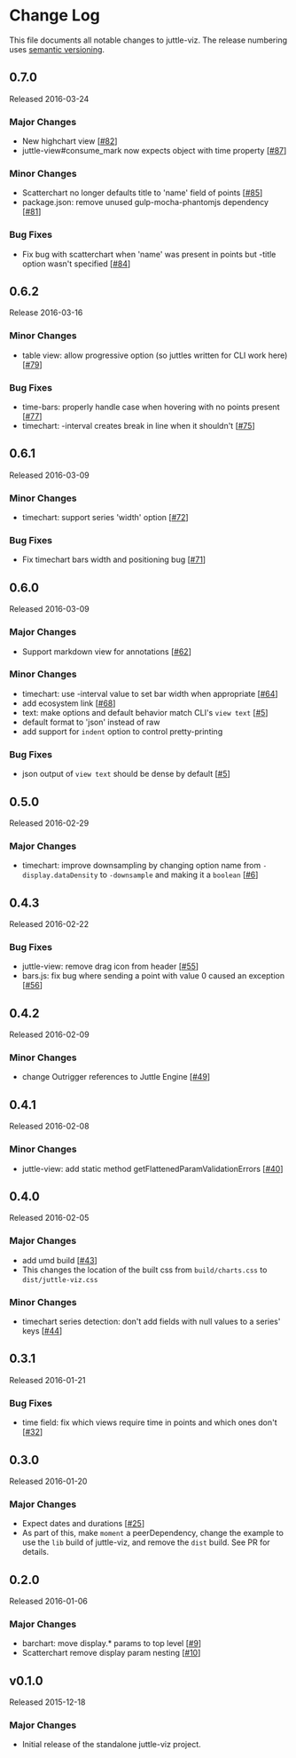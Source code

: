 # Change Log

This file documents all notable changes to juttle-viz. The release numbering uses [semantic versioning](http://semver.org).

## 0.7.0

Released 2016-03-24

### Major Changes

- New highchart view [[#82](https://github.com/juttle/juttle-viz/pull/82)]
- juttle-view#consume_mark now expects object with time property [[#87](https://github.com/juttle/juttle-viz/pull/87)]

### Minor Changes

- Scatterchart no longer defaults title to 'name' field of points [[#85](https://github.com/juttle/juttle-viz/pull/85)]
- package.json: remove unused gulp-mocha-phantomjs dependency [[#81](https://github.com/juttle/juttle-viz/pull/81)]

### Bug Fixes

- Fix bug with scatterchart when 'name' was present in points but -title option wasn't specified [[#84](https://github.com/juttle/juttle-viz/issues/84)]

## 0.6.2

Release 2016-03-16

### Minor Changes

- table view: allow progressive option (so juttles written for CLI work here) [[#79](https://github.com/juttle/juttle-viz/pull/79)]

### Bug Fixes

- time-bars: properly handle case when hovering with no points present [[#77](https://github.com/juttle/juttle-viz/pull/77)]
- timechart: -interval creates break in line when it shouldn't [[#75](https://github.com/juttle/juttle-viz/issues/75)]

## 0.6.1

Released 2016-03-09

### Minor Changes

- timechart: support series 'width' option [[#72](https://github.com/juttle/juttle-viz/pull/72)]

### Bug Fixes

- Fix timechart bars width and positioning bug [[#71](https://github.com/juttle/juttle-viz/pull/71)]

## 0.6.0

Released 2016-03-09

### Major Changes

- Support markdown view for annotations [[#62](https://github.com/juttle/juttle-viz/issues/62)]

### Minor Changes

- timechart: use -interval value to set bar width when appropriate [[#64](https://github.com/juttle/juttle-viz/issues/64)]
- add ecosystem link [[#68](https://github.com/juttle/juttle-viz/pull/68)]
- text: make options and default behavior match CLI's `view text` [[#5]([https://github.com/juttle/juttle-viz/issues/5)]
 - default format to 'json' instead of raw
 - add support for `indent` option to control pretty-printing

### Bug Fixes

- json output of `view text` should be dense by default [[#5]([https://github.com/juttle/juttle-viz/issues/5)]

## 0.5.0

Released 2016-02-29

### Major Changes

- timechart: improve downsampling by changing option name from `-display.dataDensity` to `-downsample` and making it a `boolean` [[#6](https://github.com/juttle/juttle-viz/issues/6)]

## 0.4.3

Released 2016-02-22

### Bug Fixes

- juttle-view: remove drag icon from header [[#55](https://github.com/juttle/juttle-viz/pull/55)]
- bars.js: fix bug where sending a point with value 0 caused an exception [[#56](https://github.com/juttle/juttle-viz/pull/56)]

## 0.4.2

Released 2016-02-09

### Minor Changes

- change Outrigger references to Juttle Engine [[#49](https://github.com/juttle/juttle-viz/pull/49)]

## 0.4.1

Released 2016-02-08

### Minor Changes

- juttle-view: add static method getFlattenedParamValidationErrors [[#40](https://github.com/juttle/juttle-viz/pull/40)]

## 0.4.0

Released 2016-02-05

### Major Changes

- add umd build [[#43](https://github.com/juttle/juttle-viz/pull/43)]
 - This changes the location of the built css from `build/charts.css` to `dist/juttle-viz.css`

### Minor Changes

- timechart series detection: don't add fields with null values to a series' keys [[#44](https://github.com/juttle/juttle-viz/pull/44)]

## 0.3.1

Released 2016-01-21

### Bug Fixes

- time field: fix which views require time in points and which ones don't [[#32](https://github.com/juttle/juttle-viz/pull/32)]

## 0.3.0

Released 2016-01-20

### Major Changes

- Expect dates and durations [[#25](https://github.com/juttle/juttle-viz/pull/25)]
 - As part of this, make `moment` a peerDependency, change the example to use the `lib` build of juttle-viz, and remove the `dist` build. See PR for details.

## 0.2.0

Released 2016-01-06

### Major Changes

- barchart: move display.* params to top level [[#9](https://github.com/juttle/juttle-viz/pull/9)]
- Scatterchart remove display param nesting [[#10](https://github.com/juttle/juttle-viz/pull/10)]

## v0.1.0

Released 2015-12-18

### Major Changes

- Initial release of the standalone juttle-viz project.
